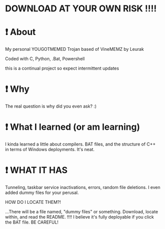 # DOWNLOAD AT YOUR OWN RISK ‼️‼️

# ❗ About
My personal YOUGOTMEMED Trojan based of VineMEMZ by Leurak

Coded with C, Python, .Bat, Powershell

this is a continual project so expect intermittent updates

# ❗ Why

The real question is why did you even ask? :)

# ❗ What I learned (or am learning)

I kinda learned a little about compilers. BAT files, and the structure of C++ in terms of Windows deployments. It's neat.

# ❗ WHAT IT HAS

Tunneling, taskbar service inactivations, errors, random file deletions. I even added dummy files for your perusal.

HOW DO I LOCATE THEM?!

...There will be a file named, "dummy files" or something. Download, locate within, and read the README.
‼️‼️ I believe it's fully deployable if you click the BAT file. BE CAREFUL!



